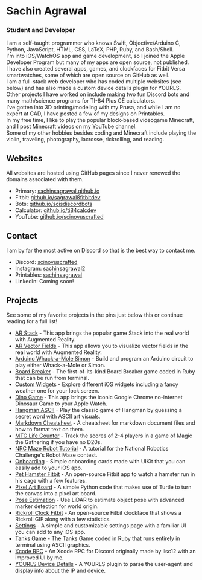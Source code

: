 # Sachin Agrawal

### Student and Developer

I am a self-taught programmer who knows Swift, Objective/Arduino C, Python, JavaScript, HTML, CSS, LaTeX, PHP, Ruby, and Bash/Shell. <br>
I'm into iOS/WatchOS app and game development, so I joined the Apple Developer Program but many of my apps are open source, not published. <br>
I have also created several apps, games, and clockfaces for Fitbit Versa smartwatches, some of which are open source on GitHub as well. <br>
I am a full-stack web developer who has coded multiple websites (see below) and has also made a custom device details plugin for YOURLS. <br>
Other projects I have worked on include making two fun Discord bots and many math/science programs for TI-84 Plus CE calculators. <br>
I’ve gotten into 3D printing/modeling with my Prusa, and while I am no expert at CAD, I have posted a few of my designs on Printables. <br>
In my free time, I like to play the popular block-based videogame Minecraft, and I post Minecraft videos on my YouTube channel. <br>
Some of my other hobbies besides coding and Minecraft include playing the violin, traveling, photography, lacrosse, rickrolling, and reading. <br>

## Websites
All websites are hosted using GitHub pages since I never renewed the domains associated with them.

<!--
#### Original 

* Primary: [sachinagrawal.me](https://sachinagrawal.me)
* Fitbit: [sagrawal8fitbit.dev](https://sagrawal8fitbit.dev)
* Bots: [scisdiscordbots.com](https://scisdiscordbots.com)
* Calculator: [ti84calc.dev](https://ti84calc.dev)
* YouTube: [scinovuscrafted.com](https://scinovuscrafted.com)

#### Mirror 
-->

* Primary: [sachinsagrawal.github.io](https://sachinsagrawal.github.io)
* Fitbit: [github.io/sagrawal8fitbitdev](https://pagedeploy.github.io/sagrawal8fitbitdev)
* Bots: [github.io/scisdiscordbots](https://pagedeploy.github.io/scisdiscordbots)
* Calculator: [github.io/ti84calcdev](https://pagedeploy.github.io/ti84calcdev)
* YouTube: [github.io/scinovuscrafted](https://pagedeploy.github.io/scinovuscrafted)

## Contact
I am by far the most active on Discord so that is the best way to contact me.

* Discord: [scinovuscrafted](https://discord.com/users/575795042933932071)
* Instagram: [sachinsagrawal2](https://www.instagram.com/sachinsagrawal2)
* Printables: [sachinsagrawal](https://www.printables.com/@sachinsagrawal)
* LinkedIn: Coming soon!

## Projects
See some of my favorite projects in the pins just below this or continue reading for a full list!

* [AR Stack](https://github.com/SachinSAgrawal/AR-Stack) - This app brings the popular game Stack into the real world with Augmented Reality.
* [AR Vector Fields](https://github.com/SachinSAgrawal/AR-Vector-Fields) - This app allows you to visualize vector fields in the real world with Augmented Reality.
* [Arduino Whack-a-Mole Simon](https://github.com/SachinSAgrawal/Arduino-WhackAMole-Simon) - Build and program an Arduino circuit to play either Whack-a-Mole or Simon.
* [Board Breaker](https://github.com/SachinSAgrawal/Board-Breaker) - The first-of-its-kind Board Breaker game coded in Ruby that can be run from terminal.
* [Custom Widgets](https://github.com/SachinSAgrawal/Custom-Widgets) - Explore different iOS widgets including a fancy weather one for your lock screen.
* [Dino Game](https://github.com/SachinSAgrawal/Dino-Game) - This app brings the iconic Google Chrome no-internet Dinosaur Game to your Apple Watch.
* [Hangman ASCII](https://github.com/SachinSAgrawal/Hangman-ASCII) - Play the classic game of Hangman by guessing a secret word with ASCII art visuals.
* [Markdown Cheatsheet](https://github.com/SachinSAgrawal/Markdown-Cheatsheet) - A cheatsheet for markdown document files and how to format text on them.
* [MTG Life Counter](https://github.com/SachinSAgrawal/MTG-Life-Counter) - Track the scores of 2-4 players in a game of Magic the Gathering if you have no D20s.
* [NRC Maze Robot Tutorial](https://github.com/SachinSAgrawal/NRC-Maze-Robot-Tutorial) - A tutorial for the National Robotics Challenge's Robot Maze contest.
* [Onboarding](https://github.com/SachinSAgrawal/Onboarding) - Simple onboarding cards made with UIKit that you can easily add to your iOS app.
* [Pet Hamster Fitbit](https://github.com/SachinSAgrawal/Pet-Hamster-Fitbit) - An open-source Fitbit app to watch a hamster run in his cage with a few features.
* [Pixel Art Board](https://github.com/SachinSAgrawal/Pixel-Art-Board) - A simple Python code that makes use of Turtle to turn the canvas into a pixel art board.
* [Pose Estimation](https://github.com/SachinSAgrawal/Pose-Estimation) - Use LiDAR to estimate object pose with advanced marker detection for world origin.
* [Rickroll Clock Fitbit](https://github.com/SachinSAgrawal/Rickroll-Clock-Fitbit) - An open-source Fitbit clockface that shows a Rickroll GIF along with a few statistics.
* [Settings](https://github.com/SachinSAgrawal/Settings) - A simple and customizable settings page with a familiar UI you can add to any iOS app.
* [Tanks Game](https://github.com/SachinSAgrawal/Tanks-Game) - The Tanks Game coded in Ruby that runs entirely in terminal using ASCII graphics.
* [Xcode RPC](https://github.com/SachinSAgrawal/Xcode-RPC) - An Xcode RPC for Discord originally made by llsc12 with an improved UI by me.
* [YOURLS Device Details](https://github.com/SachinSAgrawal/YOURLS-Device-Details) - A YOURLS plugin to parse the user-agent and display info about the IP and device.

<!--
### Hi there 👋

**SachinSAgrawal/SachinSAgrawal** is a ✨ _special_ ✨ repository because its `README.md` (this file) appears on your GitHub profile.

Here are some ideas to get you started:

- 🔭 I’m currently working on ...
- 🌱 I’m currently learning ...
- 👯 I’m looking to collaborate on ...
- 🤔 I’m looking for help with ...
- 💬 Ask me about ...
- 📫 How to reach me: ...
- 😄 Pronouns: ...
- ⚡ Fun fact: ...
-->
